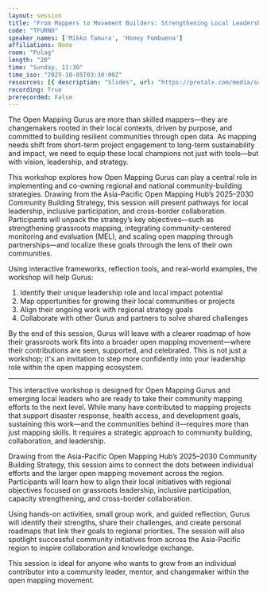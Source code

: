 ```yaml
---
layout: session
title: "From Mappers to Movement Builders: Strengthening Local Leadership through Open Mapping Gurus"
code: "TFURNU"
speaker_names: ['Mikko Tamura', 'Honey Fombuena']
affiliations: None
room: "Pulag"
length: "20"
time: "Sunday, 11:30"
time_iso: "2025-10-05T03:30:00Z"
resources: [{ description: "Slides", url: "https://pretalx.com/media/sotm2025/submissions/TFURNU/resources/OM_Guru_SOTM_2025_gRnTfm2.pdf" }]
recording: True
prerecorded: False
---
```


The Open Mapping Gurus are more than skilled mappers—they are changemakers rooted in their local contexts, driven by purpose, and committed to building resilient communities through open data. As mapping needs shift from short-term project engagement to long-term sustainability and impact, we need to equip these local champions not just with tools—but with vision, leadership, and strategy.

This workshop explores how Open Mapping Gurus can play a central role in implementing and co-owning regional and national community-building strategies. Drawing from the Asia-Pacific Open Mapping Hub’s 2025–2030 Community Building Strategy, this session will present pathways for local leadership, inclusive participation, and cross-border collaboration. Participants will unpack the strategy’s key objectives—such as strengthening grassroots mapping, integrating community-centered monitoring and evaluation (MEL), and scaling open mapping through partnerships—and localize these goals through the lens of their own communities.

Using interactive frameworks, reflection tools, and real-world examples, the workshop will help Gurus:

1) Identify their unique leadership role and local impact potential
2) Map opportunities for growing their local communities or projects
3) Align their ongoing work with regional strategy goals
4) Collaborate with other Gurus and partners to solve shared challenges

By the end of this session, Gurus will leave with a clearer roadmap of how their grassroots work fits into a broader open mapping movement—where their contributions are seen, supported, and celebrated. This is not just a workshop; it's an invitation to step more confidently into your leadership role within the open mapping ecosystem.

<hr>

This interactive workshop is designed for Open Mapping Gurus and emerging local leaders who are ready to take their community mapping efforts to the next level. While many have contributed to mapping projects that support disaster response, health access, and development goals, sustaining this work—and the communities behind it—requires more than just mapping skills. It requires a strategic approach to community building, collaboration, and leadership.

Drawing from the Asia-Pacific Open Mapping Hub’s 2025–2030 Community Building Strategy, this session aims to connect the dots between individual efforts and the larger open mapping movement across the region. Participants will learn how to align their local initiatives with regional objectives focused on grassroots leadership, inclusive participation, capacity strengthening, and cross-border collaboration.

Using hands-on activities, small group work, and guided reflection, Gurus will identify their strengths, share their challenges, and create personal roadmaps that link their goals to regional priorities. The session will also spotlight successful community initiatives from across the Asia-Pacific region to inspire collaboration and knowledge exchange.

This session is ideal for anyone who wants to grow from an individual contributor into a community leader, mentor, and changemaker within the open mapping movement.

